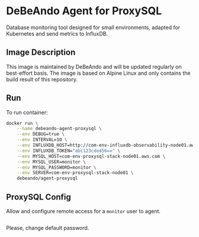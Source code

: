 # DeBeAndo Agent for ProxySQL

Database monitoring tool designed for small environments, adapted for Kubernetes and send metrics to InfluxDB.

## Image Description

This image is maintained by DeBeAndo and will be updated regularly on best-effort basis. The image is based on Alpine Linux and only contains the build result of this repository.

## Run

To run container:

```bash
docker run \
	--name debeando-agent-proxysql \
	--env DEBUG=true \
	--env INTERVAL=10 \
	--env INFLUXDB_HOST=http://com-env-influxdb-observability-node01.aws.com \
	--env INFLUXDB_TOKEN="abc123cde456==" \
	--env MYSQL_HOST=com-env-proxysql-stack-node01.aws.com \
	--env MYSQL_USER=monitor \
	--env MYSQL_PASSWORD=monitor \
	--env SERVER=com-env-proxysql-stack-node01 \
	debeando/agent-proxysql
```

## ProxySQL Config

Allow and configure remote access for a `monitor` user to agent.

```sql

```

Please, change default password.
